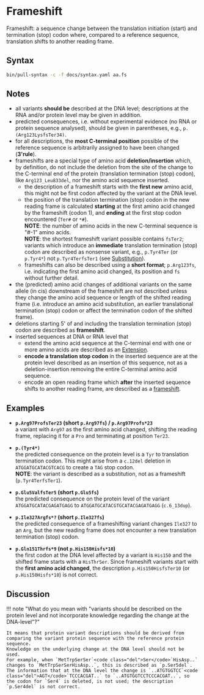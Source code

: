 # Frameshift

<!-- ## Definition -->

Frameshift: a sequence change between the translation initiation (start) and termination (stop) codon where, compared to a reference sequence, translation shifts to another reading frame.

## Syntax

```sh exec="true"
bin/pull-syntax -c -f docs/syntax.yaml aa.fs
```

## Notes

- all variants **should be** described at the DNA level; descriptions at the RNA and/or protein level may be given in addition.
- predicted consequences, i.e. without experimental evidence (no RNA or protein sequence analysed), should be given in parentheses, e.g., `p.(Arg123LysfsTer34)`.
- for all descriptions, the **most C-terminal position** possible of the reference sequence is arbitrarily assigned to have been changed (**3'rule**).
- frameshifts are a special type of amino acid **deletion/insertion** which, by definition, do not include the deletion from the site of the change to the C-terminal end of the protein (translation termination (stop) codon), like `Arg123_Leu833del`, nor the amino acid sequence inserted.
    - the description of a frameshift starts with the **first new** amino acid, this might not be first codon affected by the variant at the DNA level.
    - the position of the translation termination (stop) codon in the new reading frame is calculated **starting** at the first amino acid changed by the frameshift (codon 1), and **ending** at the first stop codon encountered (`Ter#` or `*#`).<br>
      **NOTE**: the number of amino acids in the new C-terminal sequence is "#-1" amino acids.<br>
      **NOTE**: the shortest frameshift variant possible contains `fsTer2`; variants which introduce an **immediate** translation termination (stop) codon are described as nonsense variant, e.g., `p.Tyr4Ter` (or `p.Tyr4*`) not `p.Tyr4TerfsTer1` (see [Substitution](substitution.md)).
    - frameshifts can also be described using a **short format**; `p.Arg123fs`, i.e. indicating the first amino acid changed, its position and `fs` without further detail.
- the (predicted) amino acid changes of additional variants on the same allele (in cis) downstream of the frameshift are not described unless they change the amino acid sequence or length of the shifted reading frame (i.e. introduce an amino acid substitution, an earlier translational termination (stop) codon or affect the termination codon of the shifted frame).
- deletions starting 5' of and including the translation termination (stop) codon are described as **frameshift**.
- inserted sequences at DNA or RNA level that
    - extend the amino acid sequence at the C-terminal end with one or more amino acids are described as an [Extension](extension.md).
    - **encode a translation stop codon** in the inserted sequence are at the protein level described as an insertion of this sequence, not as a deletion-insertion removing the entire C-terminal amino acid sequence.
    - encode an open reading frame which **after** the inserted sequence shifts to another reading frame, are described as a [frameshift](frameshift.md).

## Examples

- **`p.Arg97ProfsTer23` (short `p.Arg97fs`) / `p.Arg97Profs*23`**<br>
  a variant with `Arg97` as the first amino acid changed, shifting the reading frame, replacing it for a `Pro` and terminating at position `Ter23`.

- **`p.(Tyr4*)`**<br>
  the predicted consequence on the protein level is a `Tyr` to translation termination codon.
  This might arise from a `c.12del` deletion in `ATGGATGCA`<code class="stop">TA</code><code class="del">C</code><code class="stop">G</code>`TCACG` to create a <code class="stop">TAG</code> stop codon.<br>
  **NOTE**: the variant is described as a substitution, not as a frameshift (<code class="invalid">p.Tyr4TerfsTer1</code>).

- **`p.Glu5ValfsTer5` (short `p.Glu5fs`)**<br>
  the predicted consequence on the protein level of the variant `ATGGA`<code class="spot1">TGCATACG</code>`AGATGAGG` to `ATGGA`<code class="spot1">TGCATACG</code><code class="ins">TGCATACG</code>`AGATGAGG` (`c.6_13dup`).

- **`p.Ile327Argfs*?` (short `p.Ile327fs`)**<br>
  the predicted consequence of a frameshifting variant changes `Ile327` to an `Arg`, but the new reading frame does not encounter a new translation termination (stop) codon.

- **`p.Gln151Thrfs*9` (not <code class="invalid">p.His150Hisfs*10</code>)**<br>
  the first codon at the DNA level affected by a variant is `His150` and the shifted frame starts with a `HisThrSer`.
  Since frameshift variants start with the **first amino acid changed**, the description <code class="invalid">p.His150HisfsTer10</code> (or <code class="invalid">p.His150Hisfs*10</code>) is not correct.

## Discussion

!!! note "What do you mean with "variants should be described on the protein level and not incorporate knowledge regarding the change at the DNA-level"?"

    It means that protein variant descriptions should be derived from comparing the variant protein sequence with the reference protein sequence.
    Knowledge on the underlying change at the DNA level should not be used.
    For example, when `MetTrpSerSer`<code class="del">Ser</code>`HisAsp..` changes to `MetTrpSerSerHisAsp..`, this is described as `p.Ser5del`.
    The information that at the DNA level the change is `..ATGTGGTCC`<code class="del">AGT</code>`TCCCACGAT..` to `..ATGTGGTCCTCCCACGAT..`, so the codon for `Ser4` is deleted, is not used; the description `p.Ser4del` is not correct.
